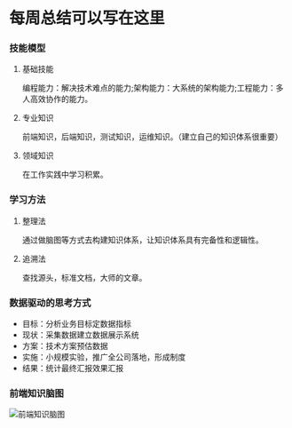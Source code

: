 # 每周总结可以写在这里

### 技能模型

1. 基础技能

   编程能力：解决技术难点的能力;架构能力：大系统的架构能力;工程能力：多人高效协作的能力。

2. 专业知识

   前端知识，后端知识，测试知识，运维知识。（建立自己的知识体系很重要）

3. 领域知识

   在工作实践中学习积累。

### 学习方法

1. 整理法

   通过做脑图等方式去构建知识体系，让知识体系具有完备性和逻辑性。

2. 追溯法

   查找源头，标准文档，大师的文章。

### 数据驱动的思考方式

- 目标：分析业务目标定数据指标
- 现状：采集数据建立数据展示系统
- 方案：技术方案预估数据
- 实施：小规模实验，推广全公司落地，形成制度
- 结果：统计最终汇报效果汇报

### 前端知识脑图

![前端知识脑图](https://cdn.nlark.com/yuque/0/2020/png/157470/1586849152241-57d4aed9-5f93-47bd-a1c8-2b8d18eefe7b.png?x-oss-process=image/resize,w_746)



